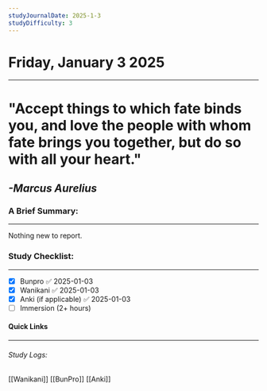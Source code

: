 ```yaml
---
studyJournalDate: 2025-1-3
studyDifficulty: 3
---
```


# Friday, January 3 2025
---
# "Accept things to which fate binds you, and love the people with whom fate brings you together, but do so with all your heart."

## *-Marcus Aurelius*


### A Brief Summary:
---
Nothing new to report.

### Study Checklist:
---
- [x] Bunpro ✅ 2025-01-03
- [x] Wanikani ✅ 2025-01-03
- [x] Anki (if applicable) ✅ 2025-01-03
- [ ] Immersion (2+ hours)

#### Quick Links
---
###### Study Logs:
[[Wanikani]]
[[BunPro]]
[[Anki]]